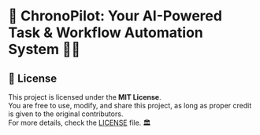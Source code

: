 # 🎇 ChronoPilot: Your AI-Powered Task & Workflow Automation System 🚀🎆



## 📜 License
This project is licensed under the **MIT License**.  
You are free to use, modify, and share this project, as long as proper credit is given to the original contributors.  
For more details, check the [LICENSE](LICENSE) file. 🏛️

